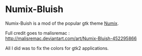 # Numix-Bluish

Numix-Buish is a mod of the popular gtk theme [Numix](https://numixproject.org/).

Full credit goes to malisremac : http://malisremac.deviantart.com/art/Numix-Bluish-452295866

All I did was to fix the colors for gtk2 applications.